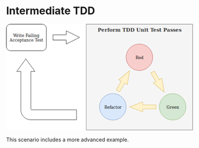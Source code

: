 Intermediate TDD
================

![ATDD](./ATDD.png)

This scenario includes a more advanced example.